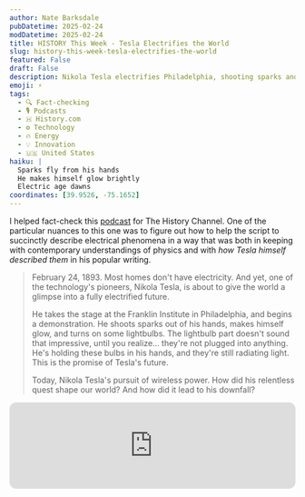 ```yaml
---
author: Nate Barksdale
pubDatetime: 2025-02-24
modDatetime: 2025-02-24
title: HISTORY This Week - Tesla Electrifies the World
slug: history-this-week-tesla-electrifies-the-world
featured: False
draft: False
description: Nikola Tesla electrifies Philadelphia, shooting sparks and lighting bulbs, offering a dazzling glimpse of the powered world to come.
emoji: ⚡
tags:
  - 🔍 Fact-checking
  - 🎙️ Podcasts
  - 🇭 History.com
  - ⚙️ Technology
  - 🔥 Energy
  - 💡 Innovation
  - 🇺🇸 United States
haiku: |
  Sparks fly from his hands
  He makes himself glow brightly
  Electric age dawns
coordinates: [39.9526, -75.1652]
---
```


I helped fact-check this [podcast](https://open.spotify.com/episode/5dxGeK2EQzEZWE5lyKsrT9?si=90KEI2TCSj2IeHHgStJz7A) for The History Channel. One of the particular nuances to this one was to figure out how to help the script to succinctly describe electrical phenomena in a way that was both in keeping with contemporary understandings of physics and with _how Tesla himself described them_ in his popular writing.

> February 24, 1893. Most homes don't have electricity. And yet, one of the technology's pioneers, Nikola Tesla, is about to give the world a glimpse into a fully electrified future.
>
> He takes the stage at the Franklin Institute in Philadelphia, and begins a demonstration. He shoots sparks out of his hands, makes himself glow, and turns on some lightbulbs. The lightbulb part doesn't sound that impressive, until you realize... they're not plugged into anything. He's holding these bulbs in his hands, and they're still radiating light. This is the promise of Tesla's future.
>
> Today, Nikola Tesla's pursuit of wireless power. How did his relentless quest shape our world? And how did it lead to his downfall?

<iframe style="border-radius:12px" src="https://open.spotify.com/embed/episode/0XqfgpkXwywKt3EV2scXnb?utm_source=generator" width="100%" height="152" frameBorder="0" allowfullscreen="" allow="autoplay; clipboard-write; encrypted-media; fullscreen; picture-in-picture" loading="lazy"></iframe>
